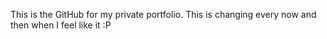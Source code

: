 This is the GitHub for my private portfolio. This is changing every now and then when I feel like it :P